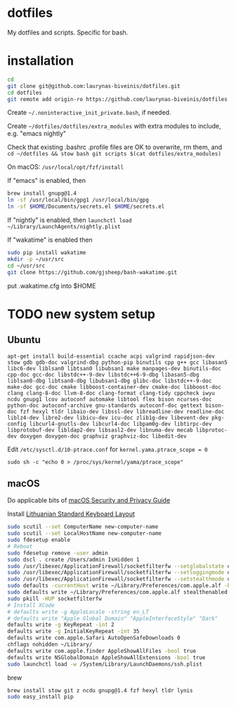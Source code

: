 # dotfiles
My dotfiles and scripts. Specific for bash.

# installation
```bash
cd
git clone git@github.com:laurynas-biveinis/dotfiles.git
cd dotfiles
git remote add origin-ro https://github.com/laurynas-biveinis/dotfiles.git
````

Create `~/.noninteractive_init_private.bash`, if needed.

Create `~/dotfiles/dotfiles/extra_modules` with extra modules to include, e.g. "emacs nightly"

Check that existing .bashrc .profile files are OK to overwrite, rm them, and
`cd ~/dotfiles && stow bash git scripts $(cat dotfiles/extra_modules)`

On macOS:
`/usr/local/opt/fzf/install`

If "emacs" is enabled, then 
```bash
brew install gnupg@1.4
ln -sf /usr/local/bin/gpg1 /usr/local/bin/gpg
ln -sf $HOME/Documents/secrets.el $HOME/secrets.el
```

If "nightly" is enabled, then `launchctl load ~/Library/LaunchAgents/nightly.plist`

If "wakatime" is enabled then
```bash
sudo pip install wakatime
mkdir -p ~/usr/src
cd ~/usr/src
git clone https://github.com/gjsheep/bash-wakatime.git
```

put .wakatime.cfg into $HOME

# TODO new system setup
## Ubuntu
`apt-get install build-essential ccache acpi valgrind rapidjson-dev stow gdb gdb-doc valgrind-dbg python-pip binutils cpp g++ gcc libasan5 libc6-dev liblsan0 libtsan0 libubsan1 make manpages-dev binutils-doc cpp-doc gcc-doc libstdc++-9-dev libstdc++6-9-dbg libasan5-dbg liblsan0-dbg libtsan0-dbg libubsan1-dbg glibc-doc libstdc++-9-doc make-doc gcc-doc cmake libboost-container-dev cmake-doc libboost-doc clang clang-8-doc llvm-8-doc clang-format clang-tidy cppcheck iwyu ncdu gnupg1 lcov autoconf automake libtool flex bison ncurses-doc python-doc autoconf-archive gnu-standards autoconf-doc gettext bison-doc fzf hexyl tldr libaio-dev libssl-dev libreadline-dev readline-doc liblz4-dev libre2-dev libicu-dev icu-doc zlib1g-dev libevent-dev pkg-config libcurl4-gnutls-dev libcurl4-doc libpam0g-dev libtirpc-dev libprotobuf-dev libldap2-dev libsasl2-dev libnuma-dev mecab libprotoc-dev doxygen doxygen-doc graphviz graphviz-doc libedit-dev`

Edit `/etc/sysctl.d/10-ptrace.conf` for `kernel.yama.ptrace_scope = 0`

`sudo sh -c "echo 0 > /proc/sys/kernel/yama/ptrace_scope"`

## macOS

Do applicable bits of [macOS Security and Privacy Guide](https://github.com/drduh/macOS-Security-and-Privacy-Guide)

Install [Lithuanian Standard Keyboard Layout](http://ims.mii.lt/klav/tvarkyk.html)

```bash
sudo scutil --set ComputerName new-computer-name
sudo scutil --set LocalHostName new-computer-name
sudo fdesetup enable
# Reboot
sudo fdesetup remove -user admin
sudo dscl . create /Users/admin IsHidden 1
sudo /usr/libexec/ApplicationFirewall/socketfilterfw --setglobalstate on
sudo /usr/libexec/ApplicationFirewall/socketfilterfw --setloggingmode on
sudo /usr/libexec/ApplicationFirewall/socketfilterfw --setstealthmode on
sudo defaults -currentHost write ~/Library/Preferences/com.apple.alf -bool true
sudo defaults write ~/Library/Preferences/com.apple.alf stealthenabled -bool true
sudo pkill -HUP socketfilterfw
# Install XCode
# defaults write -g AppleLocale -string en_LT
# defaults write "Apple Global Domain" "AppleInterfaceStyle" "Dark"
defaults write -g KeyRepeat -int 2
defaults write -g InitialKeyRepeat -int 35
defaults write com.apple.Safari AutoOpenSafeDownloads 0
chflags nohidden ~/Library/
defaults write com.apple.finder AppleShowAllFiles -bool true
defaults write NSGlobalDomain AppleShowAllExtensions -bool true
sudo launchctl load -w /System/Library/LaunchDaemons/ssh.plist
```

brew

```bash
brew install stow git z ncdu gnupg@1.4 fzf hexyl tldr lynis
sudo easy_install pip
```
